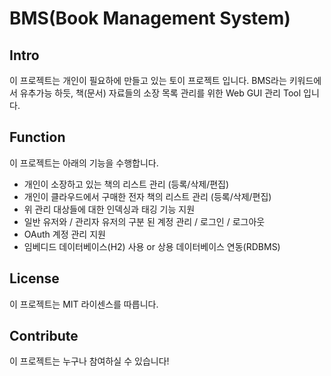 
# BMS(Book Management System)

## Intro

이 프로젝트는 개인이 필요하에 만들고 있는 토이 프로젝트 입니다.
BMS라는 키워드에서 유추가능 하듯, 책(문서) 자료들의 소장 목록 관리를 위한 Web GUI 관리 Tool 입니다. 

## Function

이 프로젝트는 아래의 기능을 수행합니다.

+ 개인이 소장하고 있는 책의 리스트 관리 (등록/삭제/편집)
+ 개인이 클라우드에서 구매한 전자 책의 리스트 관리 (등록/삭제/편집)
+ 위 관리 대상들에 대한 인덱싱과 태깅 기능 지원
+ 일반 유저와 / 관리자 유저의 구분 된 계정 관리 / 로그인 / 로그아웃
+ OAuth 계정 관리 지원
+ 임베디드 데이터베이스(H2) 사용 or 상용 데이터베이스 연동(RDBMS)

## License

이 프로젝트는 MIT 라이센스를 따릅니다.

## Contribute

이 프로젝트는 누구나 참여하실 수 있습니다!
